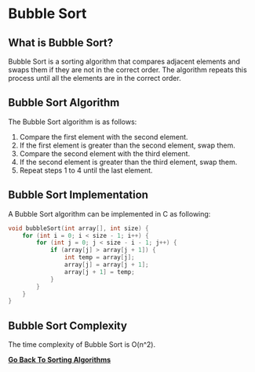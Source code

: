 # Bubble Sort

## What is Bubble Sort?

Bubble Sort is a sorting algorithm that compares adjacent elements and swaps them if they are not in the correct order. The algorithm repeats this process until all the elements are in the correct order.

## Bubble Sort Algorithm

The Bubble Sort algorithm is as follows:

1. Compare the first element with the second element.
2. If the first element is greater than the second element, swap them.
3. Compare the second element with the third element.
4. If the second element is greater than the third element, swap them.
5. Repeat steps 1 to 4 until the last element.

## Bubble Sort Implementation

A Bubble Sort algorithm can be implemented in C as following:

```c
void bubbleSort(int array[], int size) {
    for (int i = 0; i < size - 1; i++) {
        for (int j = 0; j < size - i - 1; j++) {
            if (array[j] > array[j + 1]) {
                int temp = array[j];
                array[j] = array[j + 1];
                array[j + 1] = temp;
            }
        }
    }
}
```

## Bubble Sort Complexity

The time complexity of Bubble Sort is O(n^2).

[**Go Back To Sorting Algorithms**](README.md)
